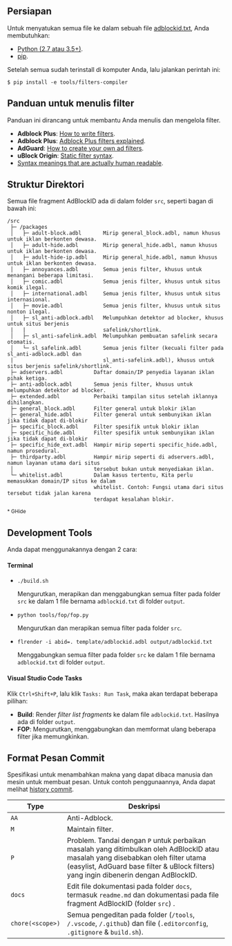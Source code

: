 ## Persiapan
Untuk menyatukan semua file ke dalam sebuah file [adblockid.txt](/output/adblockid.txt), Anda membutuhkan:

- [Python (2.7 atau 3.5+)](https://www.python.org/downloads/).
- [pip](https://pypi.org/project/pip/).

Setelah semua sudah terinstall di komputer Anda, lalu jalankan perintah ini:

`$ pip install -e tools/filters-compiler`



## Panduan untuk menulis filter

Panduan ini dirancang untuk membantu Anda menulis dan mengelola filter.

- **Adblock Plus**: [How to write filters](https://help.eyeo.com/en/adblockplus/how-to-write-filters).
- **Adblock Plus**: [Adblock Plus filters explained](https://adblockplus.org/filter-cheatsheet).
- **AdGuard**: [How to create your own ad filters](https://kb.adguard.com/en/general/how-to-create-your-own-ad-filters).
- **uBlock Origin**: [Static filter syntax](https://github.com/gorhill/uBlock/wiki/Static-filter-syntax).
- [Syntax meanings that are actually human readable](https://github.com/DandelionSprout/adfilt/blob/master/Wiki/SyntaxMeaningsThatAreActuallyHumanReadable.md).



## Struktur Direktori

Semua file fragment AdBlockID ada di dalam folder `src`, seperti bagan di bawah ini:

```
/src
 ├─ /packages
 │   ├─ adult-block.adbl       Mirip general_block.adbl, namun khusus untuk iklan berkonten dewasa.
 │   ├─ adult-hide.adbl        Mirip general_hide.adbl, namun khusus untuk iklan berkonten dewasa.
 │   ├─ adult-hide-ip.adbl     Mirip general_hide.adbl, namun khusus untuk iklan berkonten dewasa.
 │   ├─ annoyances.adbl        Semua jenis filter, khusus untuk menangani beberapa limitasi.
 │   ├─ comic.adbl             Semua jenis filter, khusus untuk situs komik ilegal.
 │   ├─ international.adbl     Semua jenis filter, khusus untuk situs internasional.
 │   ├─ movie.adbl             Semua jenis filter, khusus untuk situs nonton ilegal.
 │   ├─ sl_anti-adblock.adbl   Melumpuhkan detektor ad blocker, khusus untuk situs berjenis
 |   |                         safelink/shortlink.
 │   ├─ sl_anti-safelink.adbl  Melumpuhkan pembuatan safelink secara otomatis.
 │   └─ sl_safelink.adbl       Semua jenis filter (kecuali filter pada sl_anti-adblock.adbl dan
 |                             sl_anti-safelink.adbl), khusus untuk situs berjenis safelink/shortlink.
 ├─ adservers.adbl          Daftar domain/IP penyedia layanan iklan pihak ketiga.
 ├─ anti-adblock.adbl       Semua jenis filter, khusus untuk melumpuhkan detektor ad blocker.
 ├─ extended.adbl           Perbaiki tampilan situs setelah iklannya dihilangkan.
 ├─ general_block.adbl      Filter general untuk blokir iklan
 ├─ general_hide.adbl       Filter general untuk sembunyikan iklan jika tidak dapat di-blokir
 ├─ specific_block.adbl     Filter spesifik untuk blokir iklan
 ├─ specific_hide.adbl      Filter spesifik untuk sembunyikan iklan jika tidak dapat di-blokir
 ├─ specific_hide_ext.adbl  Hampir mirip seperti specific_hide.adbl, namun prosedural.
 ├─ thirdparty.adbl         Hampir mirip seperti di adservers.adbl, namun layanan utama dari situs
 │                          tersebut bukan untuk menyediakan iklan.
 └─ whitelist.adbl          Dalam kasus tertentu, Kita perlu memasukkan domain/IP situs ke dalam
                            whitelist. Contoh: Fungsi utama dari situs tersebut tidak jalan karena
                            terdapat kesalahan blokir.
```

<sup>* GHide</sup>


## Development Tools

Anda dapat menggunakannya dengan 2 cara:
#### Terminal

- `./build.sh`

  Mengurutkan, merapikan dan menggabungkan semua filter pada folder `src` ke dalam 1 file bernama `adblockid.txt` di folder `output`.

- `python tools/fop/fop.py`

  Mengurutkan dan merapikan semua filter pada folder `src`.

- `flrender -i abid=. template/adblockid.adbl output/adblockid.txt`

  Menggabungkan semua filter pada folder `src` ke dalam 1 file bernama `adblockid.txt` di folder `output`.


#### Visual Studio Code Tasks

Klik `Ctrl+Shift+P`, lalu klik `Tasks: Run Task`, maka akan terdapat beberapa pilihan:

- **Build**: Render _filter list fragments_ ke dalam file `adblockid.txt`. Hasilnya ada di folder `output`.
- **FOP**: Mengurutkan, menggabungkan dan memformat ulang beberapa  filter jika memungkinkan.



## Format Pesan Commit

Spesifikasi untuk menambahkan makna yang dapat dibaca manusia dan mesin untuk membuat pesan. Untuk contoh penggunaannya, Anda dapat melihat [history commit](https://github.com/realodix/AdBlockID/commits).

| Type   | Deskripsi |
| ------ | --------- |
| `AA`   | Anti-Adblock. |
| `M`    | Maintain filter. |
| `P`    | Problem. Tandai dengan `P` untuk perbaikan masalah yang ditimbulkan oleh AdBlockID atau masalah yang disebabkan oleh filter utama (easylist, AdGuard base filter & uBlock filters) yang ingin dibenerin dengan AdBlockID.|
| `docs` | Edit file dokumentasi pada folder `docs`, termasuk `readme.md` dan dokumentasi pada file fragment AdBlockID (folder `src`) . |
| `chore(<scope>)` | Semua pengeditan pada folder (`/tools`, `/.vscode`, `/.github`) dan file (`.editorconfig`, `.gitignore` & `build.sh`). |
